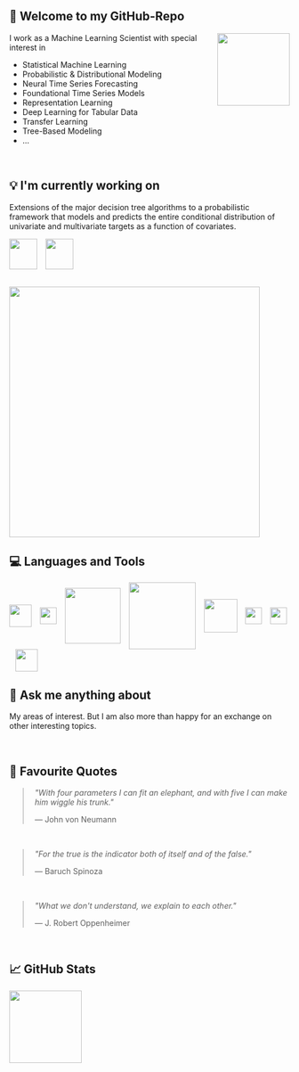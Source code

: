 ## :tada: Welcome to my GitHub-Repo

<p align="right">  
<img align="right" height="130" width="130" src="https://user-images.githubusercontent.com/41187941/205481594-eafa06df-18e8-4354-b0dc-8dcbd79fc520.png">
</p>

I work as a Machine Learning Scientist with special interest in

- Statistical Machine Learning
- Probabilistic & Distributional Modeling 
- Neural Time Series Forecasting
- Foundational Time Series Models
- Representation Learning
- Deep Learning for Tabular Data
- Transfer Learning
- Tree-Based Modeling
- ...

<br />

## :bulb: I'm currently working on

Extensions of the major decision tree algorithms to a probabilistic framework that models and predicts the entire conditional distribution of univariate and multivariate targets as a function of covariates.

<img align="center" height="55" width="50" src="https://github.com/StatMixedML/XGBoostLSS/raw/master/figures/XGBoostLSS_inv.png"> &ensp;
<img align="center" height="55" width="50" src="https://github.com/StatMixedML/LightGBMLSS/raw/master/figures/LightGBMLSS.png"> &ensp;

<br />

<a href="https://api.star-history.com/svg?repos=StatMixedML/XGBoostLSS,StatMixedML/LightGBMLSS&type=Date">
    <img src="https://api.star-history.com/svg?repos=StatMixedML/XGBoostLSS,StatMixedML/LightGBMLSS&type=Date" width="450">
</a>

<br />


## :computer: Languages and Tools 

<p align="left">  
  <img align="center" height="40" width="40" src="https://cdn.jsdelivr.net/gh/devicons/devicon/icons/python/python-original-wordmark.svg"> &ensp;
  <img align="center" height="30" width="30" src="https://cdn.jsdelivr.net/gh/devicons/devicon/icons/rstudio/rstudio-original.svg"> &ensp;
  <img align="center" height="100" width="100" src="https://cdn.jsdelivr.net/gh/devicons/devicon/icons/pytorch/pytorch-original-wordmark.svg"> &ensp;
  <img align="center" height="120" width="120" src="https://cdn.jsdelivr.net/gh/devicons/devicon/icons/tensorflow/tensorflow-original-wordmark.svg"> &ensp;
  <img align="center" height="60" width="60" src="https://cdn.jsdelivr.net/gh/devicons/devicon/icons/anaconda/anaconda-original-wordmark.svg"> &ensp;
  <img align="center" height="30" width="30" src="https://cdn.jsdelivr.net/gh/devicons/devicon/icons/github/github-original.svg"> &ensp;
  <img align="center" height="30" width="30" src="https://cdn.jsdelivr.net/gh/devicons/devicon/icons/jenkins/jenkins-original.svg"> &ensp;
  <img align="center" height="40" width="40" src="https://cdn.jsdelivr.net/gh/devicons/devicon/icons/latex/latex-original.svg"> &ensp;
</p>


## :thought_balloon: Ask me anything about

My areas of interest. But I am also more than happy for an exchange on other interesting topics.

<br />

## :speech_balloon: Favourite Quotes

<blockquote style="border-left: 2px solid #ccc; padding-left: 20px;">
    <p><em>"With four parameters I can fit an elephant, and with five I can make him wiggle his trunk."</em></p>
    <p>— John von Neumann</p>
</blockquote>

<br />

<blockquote style="border-left: 2px solid #ccc; padding-left: 20px;">
    <p><em>"For the true is the indicator both of itself and of the false."</em></p>
    <p>— Baruch Spinoza</p>
</blockquote>

<br />

<blockquote style="border-left: 2px solid #ccc; padding-left: 20px;">
    <p><em>"What we don't understand, we explain to each other."</em></p>
    <p>— J. Robert Oppenheimer</p>
</blockquote>

<br />


## :chart_with_upwards_trend: GitHub Stats

<!-- ![githubbadge](https://img.shields.io/github/followers/StatMixedML?style=social) -->
<!-- ![](https://github.com/StatMixedML/ghpvc/?username=StatMixedML&color=brightgreen&style=flat) -->
<!-- <img align="center" height="120.0px" src="https://github-readme-stats.vercel.app/api/top-langs/?username=StatMixedML&hide=html,jupyter%20notebook,JavaScript,PostScript,SCSS,Less&layout=compact&langs_count=10" /></a> -->

<p align="center">  

<img align="center" height="130.0px" src="https://github-readme-stats.vercel.app/api?username=StatMixedML&show_icons=true&rank_icon=percentile&include_all_commits=False&count_private=true&hide_title=true&line_height=21" /><!-- wi*quL3fcV -->
</p>

<br /> 
